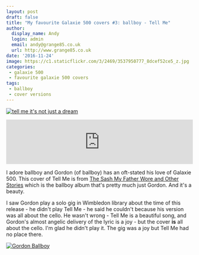 ```yaml
---
layout: post
draft: false
title: "My favourite Galaxie 500 covers #3: ballboy - Tell Me"
author:
  display_name: Andy
  login: admin
  email: andy@grange85.co.uk
  url: http://www.grange85.co.uk
date: '2016-11-24'
image: https://c1.staticflickr.com/3/2469/3537950777_8dcef52ce5_z.jpg
categories:
 - galaxie 500
 - favourite galaxie 500 covers
tags:
 - ballboy
 - cover versions
---
```

<a data-flickr-embed="true"  href="https://www.flickr.com/photos/kome8/15956480751/" title="tell me it&#x27;s not just a dream"><img src="https://c8.staticflickr.com/9/8636/15956480751_d63c0279b0_b.jpg" alt="tell me it&#x27;s not just a dream"></a>

<iframe style="border: 0; width: 100%; height: 120px;" src="https://bandcamp.com/EmbeddedPlayer/album=3471517667/size=large/bgcol=ffffff/linkcol=0687f5/tracklist=false/artwork=small/track=3505964779/transparent=true/" seamless><a href="http://ballboy.bandcamp.com/album/the-sash-my-father-wore-and-other-stories">The Sash My Father Wore And Other Stories by ballboy</a></iframe>

<p>I adore ballboy and Gordon (of ballboy) has an oft-stated his love of Galaxie 500. This cover of Tell Me is from <a href="https://ballboy.bandcamp.com/album/the-sash-my-father-wore-and-other-stories">The Sash My Father Wore and Other Stories</a> which is the ballboy album that's pretty much just Gordon. And it's a beauty.</p>

<p>I saw Gordon play a solo gig in Wimbledon library about the time of this release - he didn't play Tell Me - he said he couldn't because his version was all about the cello. He wasn't wrong - Tell Me is a beautiful song, and Gordon's almost angelic delivery of the lyric is a joy - but the cover <b>is</b> all about the cello. I'm glad he didn't play it. The gig was a joy but Tell Me had no place there.</p>

<a data-flickr-embed="true"  href="https://www.flickr.com/photos/grange85/1983031/in/photolist-bauc-baug-5KxgrC-9zJUR7" title="Gordon Ballboy"><img src="https://c8.staticflickr.com/1/2/1983031_e150d94529_b.jpg" alt="Gordon Ballboy"></a>
